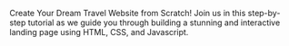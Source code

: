 
Create Your Dream Travel Website from Scratch! Join us in this step-by-step tutorial as we guide you through building a stunning and interactive landing page using HTML, CSS, and Javascript.
